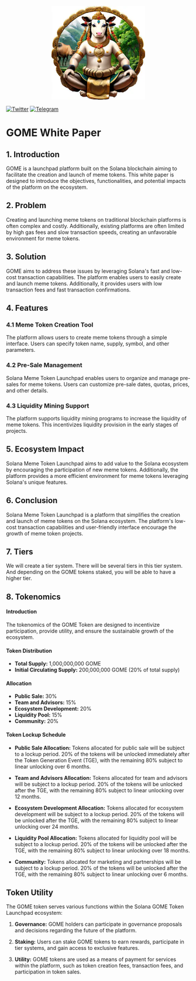 <p align="center">
<picture>
    <source srcset="https://github.com/godofmemessol/gome-white-paper/blob/main/nandhi.png?raw=true" media="(prefers-color-scheme: dark)">
    <img src="https://github.com/godofmemessol/gome-white-paper/blob/main/nandhi.png?raw=true" alt="NANDHI">
</picture>
</p>

[![Twitter](https://img.shields.io/badge/Twitter-1DA1F2?style=for-the-badge&logo=twitter&logoColor=white)](https://twitter.com/GodOfMemesSOL)
[![Telegram](https://img.shields.io/badge/Telegram-2CA5E0?style=flat-squeare&logo=telegram&logoColor=white)](https://t.me/godofmemessol)

# GOME White Paper

## 1. Introduction

GOME is a launchpad platform built on the Solana blockchain aiming to facilitate the creation and launch of meme tokens. This white paper is designed to introduce the objectives, functionalities, and potential impacts of the platform on the ecosystem.

## 2. Problem

Creating and launching meme tokens on traditional blockchain platforms is often complex and costly. Additionally, existing platforms are often limited by high gas fees and slow transaction speeds, creating an unfavorable environment for meme tokens.

## 3. Solution

GOME aims to address these issues by leveraging Solana's fast and low-cost transaction capabilities. The platform enables users to easily create and launch meme tokens. Additionally, it provides users with low transaction fees and fast transaction confirmations.

## 4. Features

### 4.1 Meme Token Creation Tool
The platform allows users to create meme tokens through a simple interface. Users can specify token name, supply, symbol, and other parameters.

### 4.2 Pre-Sale Management
Solana Meme Token Launchpad enables users to organize and manage pre-sales for meme tokens. Users can customize pre-sale dates, quotas, prices, and other details.

### 4.3 Liquidity Mining Support
The platform supports liquidity mining programs to increase the liquidity of meme tokens. This incentivizes liquidity provision in the early stages of projects.

## 5. Ecosystem Impact

Solana Meme Token Launchpad aims to add value to the Solana ecosystem by encouraging the participation of new meme tokens. Additionally, the platform provides a more efficient environment for meme tokens leveraging Solana's unique features.

## 6. Conclusion

Solana Meme Token Launchpad is a platform that simplifies the creation and launch of meme tokens on the Solana ecosystem. The platform's low-cost transaction capabilities and user-friendly interface encourage the growth of meme token projects.

## 7. Tiers
We will create a tier system. There will be several tiers in this tier system. And depending on the GOME tokens staked, you will be able to have a higher tier.

## 8. Tokenomics
#### Introduction

The tokenomics of the GOME Token are designed to incentivize participation, provide utility, and ensure the sustainable growth of the ecosystem.

#### Token Distribution
- **Total Supply:** 1,000,000,000 GOME
- **Initial Circulating Supply:** 200,000,000 GOME (20% of total supply)

#### Allocation
- **Public Sale:** 30%
- **Team and Advisors:** 15%
- **Ecosystem Development:** 20%
- **Liquidity Pool:** 15%
- **Community:** 20%

#### Token Lockup Schedule
- **Public Sale Allocation:** Tokens allocated for public sale will be subject to a lockup period. 20% of the tokens will be unlocked immediately after the Token Generation Event (TGE), with the remaining 80% subject to linear unlocking over 6 months.

- **Team and Advisors Allocation:** Tokens allocated for team and advisors will be subject to a lockup period. 20% of the tokens will be unlocked after the TGE, with the remaining 80% subject to linear unlocking over 12 months.

- **Ecosystem Development Allocation:** Tokens allocated for ecosystem development will be subject to a lockup period. 20% of the tokens will be unlocked after the TGE, with the remaining 80% subject to linear unlocking over 24 months.

- **Liquidity Pool Allocation:** Tokens allocated for liquidity pool will be subject to a lockup period. 20% of the tokens will be unlocked after the TGE, with the remaining 80% subject to linear unlocking over 18 months.

- **Community:** Tokens allocated for marketing and partnerships will be subject to a lockup period. 20% of the tokens will be unlocked after the TGE, with the remaining 80% subject to linear unlocking over 6 months.


## Token Utility

The GOME token serves various functions within the Solana GOME Token Launchpad ecosystem:

1. **Governance:** GOME holders can participate in governance proposals and decisions regarding the future of the platform.
  
2. **Staking:** Users can stake GOME tokens to earn rewards, participate in tier systems, and gain access to exclusive features.

3. **Utility:** GOME tokens are used as a means of payment for services within the platform, such as token creation fees, transaction fees, and participation in token sales.


